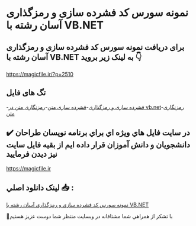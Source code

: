 # نمونه سورس کد فشرده سازی و رمزگذاری آسان رشته با VB.NET

## برای دریافت نمونه سورس کد فشرده سازی و رمزگذاری آسان رشته با VB.NET به لینک زیر بروید 👇

https://magicfile.ir/?p=2510

## تگ های فایل

-[فشرده سازی و رمزگذاری](https://magicfile.ir/product/%d8%b3%d9%88%d8%b1%d8%b3-%d9%88-%da%a9%d8%af-%d9%81%d8%b4%d8%b1%d8%af%d9%87-%d8%b3%d8%a7%d8%b2%db%8c-%d9%88-%d8%b1%d9%85%d8%b2%da%af%d8%b0%d8%a7%d8%b1%db%8c-%d8%a2%d8%b3%d8%a7%d9%86-%d8%b1%d8%b4%d8%aa%d9%87-%d8%a8%d8%a7vbnet/)-[فشرده سازی متن](https://magicfile.ir/product/%d8%b3%d9%88%d8%b1%d8%b3-%d9%88-%da%a9%d8%af-%d9%81%d8%b4%d8%b1%d8%af%d9%87-%d8%b3%d8%a7%d8%b2%db%8c-%d9%88-%d8%b1%d9%85%d8%b2%da%af%d8%b0%d8%a7%d8%b1%db%8c-%d8%a2%d8%b3%d8%a7%d9%86-%d8%b1%d8%b4%d8%aa%d9%87-%d8%a8%d8%a7vbnet/)-[رمزنگاری متن در vb.net](https://magicfile.ir/product/%d8%b3%d9%88%d8%b1%d8%b3-%d9%88-%da%a9%d8%af-%d9%81%d8%b4%d8%b1%d8%af%d9%87-%d8%b3%d8%a7%d8%b2%db%8c-%d9%88-%d8%b1%d9%85%d8%b2%da%af%d8%b0%d8%a7%d8%b1%db%8c-%d8%a2%d8%b3%d8%a7%d9%86-%d8%b1%d8%b4%d8%aa%d9%87-%d8%a8%d8%a7vbnet/)-[رمزنگاری متن](https://magicfile.ir/product/%d8%b3%d9%88%d8%b1%d8%b3-%d9%88-%da%a9%d8%af-%d9%81%d8%b4%d8%b1%d8%af%d9%87-%d8%b3%d8%a7%d8%b2%db%8c-%d9%88-%d8%b1%d9%85%d8%b2%da%af%d8%b0%d8%a7%d8%b1%db%8c-%d8%a2%d8%b3%d8%a7%d9%86-%d8%b1%d8%b4%d8%aa%d9%87-%d8%a8%d8%a7vbnet/)

## ✔️ در سايت فايل هاي ويژه اي براي برنامه نويسان طراحان دانشجويان و دانش آموزان قرار داده ايم از بقيه فايل سايت نيز ديدن فرماييد

https://magicfile.ir


## لينک دانلود اصلي 📥 :

[نمونه سورس کد فشرده سازی و رمزگذاری آسان رشته با VB.NET](https://magicfile.ir/product/%d8%b3%d9%88%d8%b1%d8%b3-%d9%88-%da%a9%d8%af-%d9%81%d8%b4%d8%b1%d8%af%d9%87-%d8%b3%d8%a7%d8%b2%db%8c-%d9%88-%d8%b1%d9%85%d8%b2%da%af%d8%b0%d8%a7%d8%b1%db%8c-%d8%a2%d8%b3%d8%a7%d9%86-%d8%b1%d8%b4%d8%aa%d9%87-%d8%a8%d8%a7vbnet/) 


🙏با تشکر از همراهي شما مشتاقانه در وبسایت منتظر شما دوست عزیز هستیم


